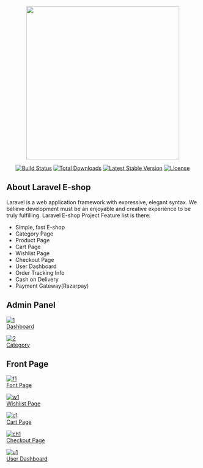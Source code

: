 <p align="center"><a href="https://laravel.com" target="_blank"><img src="https://raw.githubusercontent.com/laravel/art/master/logo-lockup/5%20SVG/2%20CMYK/1%20Full%20Color/laravel-logolockup-cmyk-red.svg" width="400"></a></p>

<p align="center">
<a href="https://travis-ci.org/laravel/framework"><img src="https://travis-ci.org/laravel/framework.svg" alt="Build Status"></a>
<a href="https://packagist.org/packages/laravel/framework"><img src="https://img.shields.io/packagist/dt/laravel/framework" alt="Total Downloads"></a>
<a href="https://packagist.org/packages/laravel/framework"><img src="https://img.shields.io/packagist/v/laravel/framework" alt="Latest Stable Version"></a>
<a href="https://packagist.org/packages/laravel/framework"><img src="https://img.shields.io/packagist/l/laravel/framework" alt="License"></a>
</p>

## About Laravel E-shop

Laravel is a web application framework with expressive, elegant syntax. We believe development must be an enjoyable and creative experience to be truly fulfilling. Laravel E-shop  Project Feature list is there:

- Simple, fast E-shop
- Category Page
- Product Page
- Cart Page
- Wishlist Page
- Checkout Page
- User Dashboard
- Order Tracking Info
- Cash on Delivery
- Payment Gateway(Razarpay)
  

## Admin Panel
<a href="https://ibb.co/0VvdpsZ"><img src="https://i.ibb.co/rfN1KdM/1.png" alt="1" border="0"></a><br /><a target='_blank' href='https://imgbb.com/'>Dashboard</a><br />

<a href="https://ibb.co/XzwQmhD"><img src="https://i.ibb.co/GVh6gK9/2.png" alt="2" border="0"></a><br /><a target='_blank' href='https://imgbb.com/'>Category</a><br />

## Front Page
<a href="https://ibb.co/T18RbHy"><img src="https://i.ibb.co/8b52djk/f1.png" alt="f1" border="0"></a><br /><a target='_blank' href='https://imgbb.com/'>Font Page</a><br />


<a href="https://ibb.co/ryBrvwd"><img src="https://i.ibb.co/SvkCJ3f/w1.png" alt="w1" border="0"></a><br /><a target='_blank' href='https://imgbb.com/'>Wishlist Page</a><br />


<a href="https://ibb.co/SVp7d3M"><img src="https://i.ibb.co/vL8vQjT/c1.png" alt="c1" border="0"></a><br /><a target='_blank' href='https://imgbb.com/'>Cart Page</a><br />

<a href="https://ibb.co/s9jCXTd"><img src="https://i.ibb.co/TMc1NQx/ch1.png" alt="ch1" border="0"></a><br /><a target='_blank' href='https://imgbb.com/'>Checkout Page</a><br />


<a href="https://ibb.co/p3gFYjB"><img src="https://i.ibb.co/fCbwjdz/u1.png" alt="u1" border="0"></a><br /><a target='_blank' href='https://imgbb.com/'>User Dashboard</a><br />


